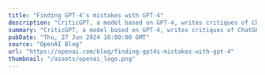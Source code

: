 ```yaml
---
title: "Finding GPT-4’s mistakes with GPT-4"
description: "CriticGPT, a model based on GPT-4, writes critiques of ChatGPT responses to help human trainers spot mistakes during RLHF"
summary: "CriticGPT, a model based on GPT-4, writes critiques of ChatGPT responses to help human trainers spot mistakes during RLHF"
pubDate: "Thu, 27 Jun 2024 10:00:00 GMT"
source: "OpenAI Blog"
url: "https://openai.com/blog/finding-gpt4s-mistakes-with-gpt-4"
thumbnail: "/assets/openai_logo.png"
---
```


